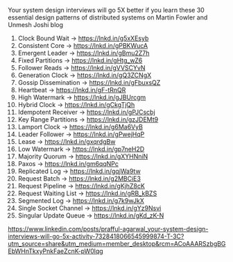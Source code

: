 Your system design interviews will go 5X better if you learn these 30 essential design patterns of distributed systems on Martin Fowler and Unmesh Joshi blog

1. Clock Bound Wait → https://lnkd.in/g5xXEsyb
2. Consistent Core → https://lnkd.in/gPBKWucA
3. Emergent Leader → https://lnkd.in/gBmu2Z7h
4. Fixed Partitions → https://lnkd.in/gHtg_wZ6
5. Follower Reads → https://lnkd.in/gVVSCYvN
6. Generation Clock → https://lnkd.in/gQ3ZCNgX
7. Gossip Dissemination → https://lnkd.in/gFbuxsQZ
8. Heartbeat → https://lnkd.in/gF-tRnQR
9. High Watermark → https://lnkd.in/gJBUrcgm
10. Hybrid Clock → https://lnkd.in/gCkgTjQh
11. Idempotent Receiver → https://lnkd.in/gPJCscbj
12. Key Range Partitions → https://lnkd.in/gzJDEMt9
13. Lamport Clock → https://lnkd.in/g6Ma6VyB
14. Leader Follower → https://lnkd.in/gPwejHqP
15. Lease → https://lnkd.in/gxqrdgBw
16. Low Watermark → https://lnkd.in/gp7neH2D
17. Majority Quorum → https://lnkd.in/gXYHNniN
18. Paxos → https://lnkd.in/gm6qqNPc
19. Replicated Log → https://lnkd.in/gqjWa9tw
20. Request Batch → https://lnkd.in/g2MBCiE3
21. Request Pipeline → https://lnkd.in/gKjhZ8cK
22. Request Waiting List → https://lnkd.in/gRB_kBZS
23. Segmented Log → https://lnkd.in/g7k9wJkX
24. Single Socket Channel → https://lnkd.in/gYz9Nsvi
25. Singular Update Queue → https://lnkd.in/gKd_zK-N

https://www.linkedin.com/posts/prafful-agarwal_your-system-design-interviews-will-go-5x-activity-7328418066545999874-T-3C?utm_source=share&utm_medium=member_desktop&rcm=ACoAAARSzbgBGEbWHnTkxyPnkFaeZcnK-pW0lqg
